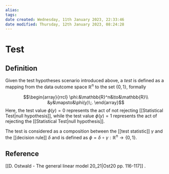```yaml
---
alias: 
tags: 
date created: Wednesday, 11th January 2023, 22:33:46
date modified: Thursday, 12th January 2023, 08:24:28
---
```


# Test

## Definition

Given the test hypotheses scenario introduced above, a _test_ is defined as a mapping from the data outcome space $\mathbb{R}^n$ to the set $\{0, 1\}$, formally

$$\begin{array}{rrcl}
\phi:&\mathbb{R}^n&\to&\mathbb{R}\\
&y&\mapsto&\phi(y)\;.
\end{array}$$
Here, the test value $\phi(y) = 0$ represents the act of not rejecting [[Statistical Test|null hypothesis]], while the test value $\phi(y) = 1$ represents the act of rejecting the [[Statistical Test|null hypothesis]].

The test is considered as a composition between the [[test statistic]] $\gamma$ and the [[decision rule]] $\delta$ and is defined as $\phi=\delta\circ\gamma:\mathbb{R}^n\to\{0,1\}$.

## Reference

[[D. Ostwald - The general linear model 20_21|Ost20 pp. 116-117]] .